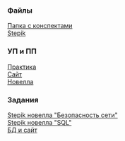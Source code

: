 ### Файлы
[Папка с конспектами](https://drive.google.com/drive/folders/1Eeh4nMUp5IfDFlQU-6go7PZcpAjNJ9pz?usp=sharing)
<br>
[Stepik](https://stepik.org/users/656256030/profile?auth=registration)

### УП и ПП
[Практика](https://drive.google.com/drive/folders/11vUHwepZBJCFFi2cV3J00BtpSpVmt0jj)
<br>
[Сайт](http://car-rental1.tilda.ws)
<br>
[Новелла](https://deviant1407.github.io/Info-Security-and-Data-Base/ПП/ПП.html)

### Задания
[Stepik новелла "Безопасность сети"](https://deviant1407.github.io/Info-Security-and-Data-Base/Stepik_Nov/Stepik.html)
<br>
[Stepik новелла "SQL"](https://deviant1407.github.io/Info-Security-and-Data-Base/Stepik_Nov_2/Stepik_Nov_2.html)
<br>
[БД и сайт](https://github.com/Deviant1407/Dolgi_Yam)
